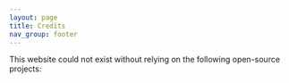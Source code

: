 ```yaml
---
layout: page
title: Credits
nav_group: footer
---
```


This website could not exist without relying on the following open-source projects:

